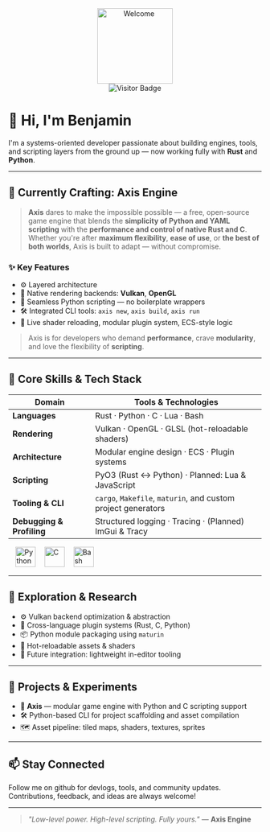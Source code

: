 <div align="center">
  <img height="150" src="https://media.giphy.com/media/M9gbBd9nbDrOTu1Mqx/giphy.gif" alt="Welcome" />
</div>

<div align="center">
  <img src="https://visitor-badge.laobi.icu/badge?page_id=yourusername.axis" alt="Visitor Badge" />
</div>

# 👋 Hi, I'm Benjamin

I'm a systems-oriented developer passionate about building engines, tools, and scripting layers from the ground up — now working fully with **Rust** and **Python**.

---

## 🚀 Currently Crafting: Axis Engine

> **Axis** dares to make the impossible possible — a free, open-source game engine that blends the **simplicity of Python and YAML scripting** with the **performance and control of native Rust and C**.  
> Whether you're after **maximum flexibility**, **ease of use**, or **the best of both worlds**, Axis is built to adapt — without compromise.

### ✨ Key Features

- ⚙️ Layered architecture
- 🔧 Native rendering backends: **Vulkan**, **OpenGL**
- 🐍 Seamless Python scripting — no boilerplate wrappers
- 🛠️ Integrated CLI tools: `axis new`, `axis build`, `axis run`
- 🧪 Live shader reloading, modular plugin system, ECS-style logic

> Axis is for developers who demand **performance**, crave **modularity**, and love the flexibility of **scripting**.

---

## 🧠 Core Skills & Tech Stack

| Domain                 | Tools & Technologies                                                               |
|------------------------|------------------------------------------------------------------------------------|
| **Languages**          | Rust · Python · C · Lua · Bash                                                     |
| **Rendering**          | Vulkan · OpenGL · GLSL (hot-reloadable shaders)                                   |
| **Architecture**       | Modular engine design · ECS · Plugin systems                                       |
| **Scripting**          | PyO3 (Rust ↔ Python) · Planned: Lua & JavaScript                                   |
| **Tooling & CLI**      | `cargo`, `Makefile`, `maturin`, and custom project generators                      |
| **Debugging & Profiling**| Structured logging · Tracing · (Planned) ImGui & Tracy                           |

<div align="left">
  <img width="10" />
  <img src="https://cdn.jsdelivr.net/gh/devicons/devicon/icons/python/python-original.svg" height="40" alt="Python" />
  <img width="10" />
  <img src="https://cdn.jsdelivr.net/gh/devicons/devicon/icons/c/c-original.svg" height="40" alt="C" />
  <img width="10" />
  <img src="https://cdn.jsdelivr.net/gh/devicons/devicon/icons/bash/bash-original.svg" height="40" alt="Bash" />
</div>

---

## 🔬 Exploration & Research

- ⚙️ Vulkan backend optimization & abstraction
- 🧩 Cross-language plugin systems (Rust, C, Python)
- 📦 Python module packaging using `maturin`
- 🔁 Hot-reloadable assets & shaders
- 🧱 Future integration: lightweight in-editor tooling

---

## 📂 Projects & Experiments

- 🧪 **Axis** — modular game engine with Python and C scripting support
- 🛠️ Python-based CLI for project scaffolding and asset compilation
- 🗺️ Asset pipeline: tiled maps, shaders, textures, sprites

---

## 📫 Stay Connected

Follow me on github for devlogs, tools, and community updates. Contributions, feedback, and ideas are always welcome!

---

> _"Low-level power. High-level scripting. Fully yours."_ — **Axis Engine**

